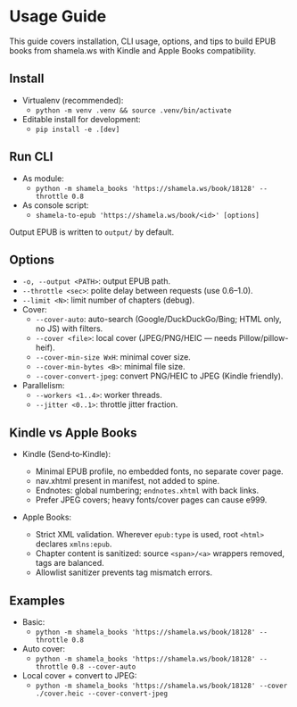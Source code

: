 # Usage Guide

This guide covers installation, CLI usage, options, and tips to build EPUB books from shamela.ws with Kindle and Apple Books compatibility.

## Install

- Virtualenv (recommended):
  - `python -m venv .venv && source .venv/bin/activate`
- Editable install for development:
  - `pip install -e .[dev]`

## Run CLI

- As module:
  - `python -m shamela_books 'https://shamela.ws/book/18128' --throttle 0.8`
- As console script:
  - `shamela-to-epub 'https://shamela.ws/book/<id>' [options]`

Output EPUB is written to `output/` by default.

## Options

- `-o, --output <PATH>`: output EPUB path.
- `--throttle <sec>`: polite delay between requests (use 0.6–1.0).
- `--limit <N>`: limit number of chapters (debug).
- Cover:
  - `--cover-auto`: auto-search (Google/DuckDuckGo/Bing; HTML only, no JS) with filters.
  - `--cover <file>`: local cover (JPEG/PNG/HEIC — needs Pillow/pillow-heif).
  - `--cover-min-size WxH`: minimal cover size.
  - `--cover-min-bytes <B>`: minimal file size.
  - `--cover-convert-jpeg`: convert PNG/HEIC to JPEG (Kindle friendly).
- Parallelism:
  - `--workers <1..4>`: worker threads.
  - `--jitter <0..1>`: throttle jitter fraction.

## Kindle vs Apple Books

- Kindle (Send‑to‑Kindle):
  - Minimal EPUB profile, no embedded fonts, no separate cover page.
  - nav.xhtml present in manifest, not added to spine.
  - Endnotes: global numbering; `endnotes.xhtml` with back links.
  - Prefer JPEG covers; heavy fonts/cover pages can cause e999.

- Apple Books:
  - Strict XML validation. Wherever `epub:type` is used, root `<html>` declares `xmlns:epub`.
  - Chapter content is sanitized: source `<span>/<a>` wrappers removed, tags are balanced.
  - Allowlist sanitizer prevents tag mismatch errors.

## Examples

- Basic:
  - `python -m shamela_books 'https://shamela.ws/book/18128' --throttle 0.8`
- Auto cover:
  - `python -m shamela_books 'https://shamela.ws/book/18128' --throttle 0.8 --cover-auto`
- Local cover + convert to JPEG:
  - `python -m shamela_books 'https://shamela.ws/book/18128' --cover ./cover.heic --cover-convert-jpeg`

